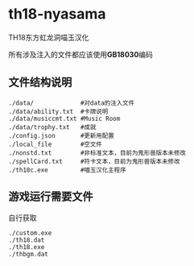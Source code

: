 # th18-nyasama
TH18东方虹龙洞喵玉汉化

所有涉及注入的文件都应该使用**GB18030**编码
## 文件结构说明
```
./data/             #对data的注入文件
./data/ability.txt  #卡牌说明
./data/musiccmt.txt #Music Room
./data/trophy.txt   #成就
./config.json       #更新用配置
./local_file        #空文件
./nonstd.txt        #非标准文本，目前为鬼形兽版本未修改
./spellCard.txt     #符卡文本，目前为鬼形兽版本未修改
./th18c.exe         #喵玉汉化主程序
```

## 游戏运行需要文件
自行获取
```
./custom.exe
./th18.dat
./th18.exe
./thbgm.dat
```